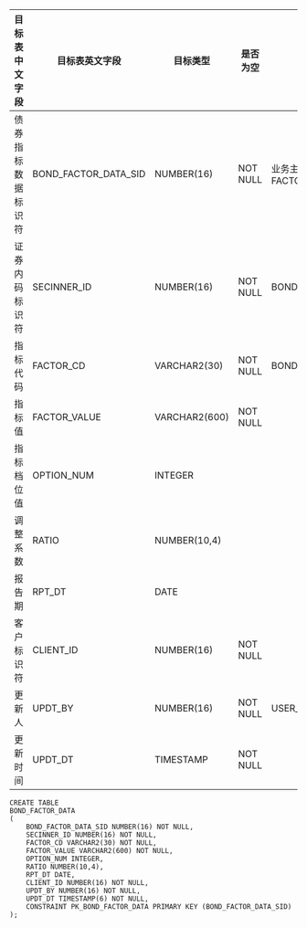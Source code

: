 <!--sec data-title="债券指标数据表" data-id="section0" data-show=true ces-->

| 目标表中文字段   | 目标表英文字段              | 目标类型          | 是否为空     | 备注                                       |
| --------- | -------------------- | ------------- | -------- | ---------------------------------------- |
| 债券指标数据标识符 | BOND_FACTOR_DATA_SID | NUMBER(16)    | NOT NULL | 业务主键：SECINNER_ID, FACTOR_CD, RPTDT, CLIENTID |
| 证券内码标识符   | SECINNER_ID          | NUMBER(16)    | NOT NULL | BOND_BASICINFO.SECINNER_ID               |
| 指标代码      | FACTOR_CD            | VARCHAR2(30)  | NOT NULL | BOND_FACTOR.FACTOR_CD                    |
| 指标值       | FACTOR_VALUE         | VARCHAR2(600) | NOT NULL |                                          |
| 指标档位值     | OPTION_NUM           | INTEGER       |          |                                          |
| 调整系数      | RATIO                | NUMBER(10,4)  |          |                                          |
| 报告期       | RPT_DT               | DATE          |          |                                          |
| 客户标识符     | CLIENT_ID            | NUMBER(16)    | NOT NULL |                                          |
| 更新人       | UPDT_BY              | NUMBER(16)    | NOT NULL | USER_BASICINFO.USER_ID                   |
| 更新时间      | UPDT_DT              | TIMESTAMP     | NOT NULL |                                          |

<!--endsec-->

<!--sec data-title="DDL" data-id="section1" data-show=true ces-->

    CREATE TABLE
    BOND_FACTOR_DATA
    (
        BOND_FACTOR_DATA_SID NUMBER(16) NOT NULL,
        SECINNER_ID NUMBER(16) NOT NULL,
        FACTOR_CD VARCHAR2(30) NOT NULL,
        FACTOR_VALUE VARCHAR2(600) NOT NULL,
        OPTION_NUM INTEGER,
        RATIO NUMBER(10,4),
        RPT_DT DATE,
        CLIENT_ID NUMBER(16) NOT NULL,
        UPDT_BY NUMBER(16) NOT NULL,
        UPDT_DT TIMESTAMP(6) NOT NULL,
        CONSTRAINT PK_BOND_FACTOR_DATA PRIMARY KEY (BOND_FACTOR_DATA_SID)
    );

<!--endsec-->
